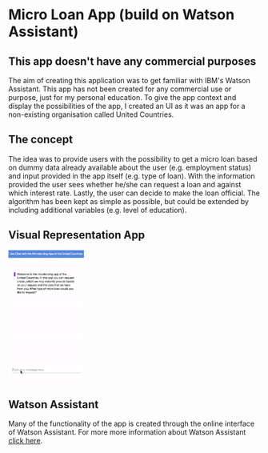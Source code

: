 # Micro Loan App (build on Watson Assistant)

## This app doesn't have any commercial purposes
The aim of creating this application was to get familiar with IBM's Watson Assistant. This app has not been created for any commercial use or purpose, just for my personal education. To give the app context and display the possibilities of the app, I created an UI as it was an app for a non-existing organisation called United Countries.

## The concept
The idea was to provide users with the possibility to get a micro loan based on dummy data already available about the user (e.g. employment status) and input provided in the app itself (e.g. type of loan). With the information provided the user sees whether he/she can request a loan and against which interest rate. Lastly, the user can decide to make the loan official. The algorithm has been kept as simple as possible, but could be extended by including additional variables (e.g. level of education).

## Visual Representation App
<img align="center" src="./watson-micro-loan.gif" width="30%" alt="micro-loan-watson-app"/>

## Watson Assistant
Many of the functionality of the app is created through the online interface of Watson Assistant. For more more information about Watson Assistant [click here](https://www.ibm.com/watson/ai-assistant/).
